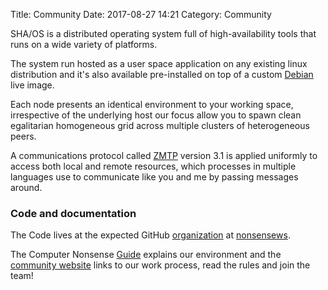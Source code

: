 Title: Community
Date: 2017-08-27 14:21
Category: Community

SHA/OS is a distributed operating system full of high-availability tools that runs on a wide variety of platforms.

The system run hosted as a user space application on any existing linux distribution and it's also available pre-installed on top of a custom [Debian](https://debian.org) live image.

Each node presents an identical environment to your working space, irrespective of the underlying host our focus allow you to spawn clean egalitarian homogeneous grid across multiple clusters of heterogeneous peers.

A communications protocol called [ZMTP](http://zmtp.org) version 3.1 is applied uniformly to access both local and remote resources, which processes in multiple languages use to communicate like you and me by passing messages around.

### Code and documentation

The Code lives at the expected GitHub [organization](https://github.com/nonsensews) at [nonsensews](https://github.com/nonsensews).

The Computer Nonsense [Guide](https://github.com/nonsensews/guide/wiki) explains our environment and the [community website](https://nonsense.ws) links to our work process, read the rules and join the team!
